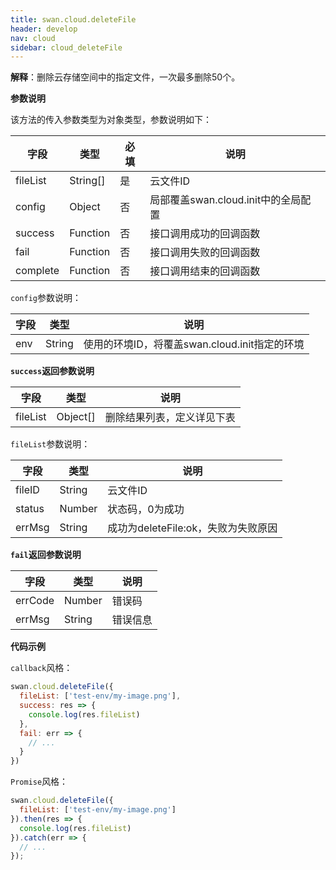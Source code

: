 ```yaml
---
title: swan.cloud.deleteFile
header: develop
nav: cloud
sidebar: cloud_deleteFile
---
```

 
 

**解释**：删除云存储空间中的指定文件，一次最多删除50个。


**参数说明**

该方法的传入参数类型为对象类型，参数说明如下：

|字段|类型|必填|说明|
|---|---|---|---|
|fileList|String[]|是|云文件ID|
|config|Object|否|局部覆盖swan.cloud.init中的全局配置|
|success|Function|否|接口调用成功的回调函数|
|fail|Function|否|接口调用失败的回调函数|
|complete|Function|否|接口调用结束的回调函数|

`config`参数说明：

|字段|类型|说明|
|---|---|---|
|env| String| 使用的环境ID，将覆盖swan.cloud.init指定的环境|

**`success`返回参数说明**

|字段|类型|说明|
|---|---|---|
|fileList|Object[]|删除结果列表，定义详见下表|

`fileList`参数说明：

|字段|类型|说明|
|---|---|---|
|fileID| String| 云文件ID|
|status| Number| 状态码，0为成功|
|errMsg| String| 成功为deleteFile:ok，失败为失败原因|

**`fail`返回参数说明**

|字段|类型|说明|
|---|---|---|
|errCode| Number| 错误码|
|errMsg| String| 错误信息|


**代码示例**

`callback`风格：
```js
swan.cloud.deleteFile({
  fileList: ['test-env/my-image.png'],
  success: res => {
    console.log(res.fileList)
  },
  fail: err => {
    // ...
  }
})
```

`Promise`风格：
```js
swan.cloud.deleteFile({
  fileList: ['test-env/my-image.png']
}).then(res => {
  console.log(res.fileList)
}).catch(err => {
  // ...
});
```